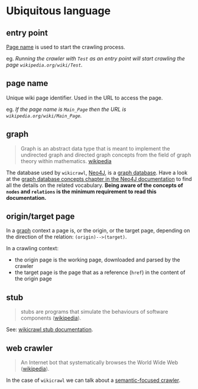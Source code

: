 # Ubiquitous language

## entry point

[Page name](#page-name) is used to start the crawling process.

eg. _Running the crawler with `Test` as an entry point will start crawling the page `wikipedia.org/wiki/Test`._

## page name

Unique wiki page identifier. Used in the URL to access the page.

eg. _If the page name is `Main_Page` then the URL is  `wikipedia.org/wiki/Main_Page`._

## graph

> Graph is an abstract data type that is meant to implement the undirected graph and directed graph concepts from the field of graph theory within mathematics. [wikipedia](https://en.wikipedia.org/wiki/Graph_(abstract_data_type))

The database used by  `wikicrawl`,  [Neo4J](https://neo4j.com), is a [graph database](https://en.wikipedia.org/wiki/Graph_database). Have a look at the [graph database concepts chapter in the Neo4J documentation](https://neo4j.com/docs/getting-started/current/graphdb-concepts/) to find all the details on the related vocabulary. __Being aware of the concepts of `nodes` and `relations` is the minimum requirement to read this documentation.__

## origin/target page

In a [graph](#graph) context a page is, or the origin, or the target page, depending on the direction of the relation: `(origin)-->(target)`.

In a crawling context:

- the origin page is the working page, downloaded and parsed by the crawler
- the target page is the page that as a reference (`href`) in the content of the origin page

## stub

> stubs are programs that simulate the behaviours of software components ([wikipedia](https://en.wikipedia.org/wiki/Test_stub)).

See: [wikicrawl stub documentation](/doc/services/stub.md).

## web crawler

> An Internet bot that systematically browses the World Wide Web ([wikipedia](https://en.wikipedia.org/wiki/Web_crawler)).

In the case of `wikicrawl` we can talk about a [semantic-focused crawler](https://en.wikipedia.org/wiki/Web_crawler#Semantic_focused_crawler).
